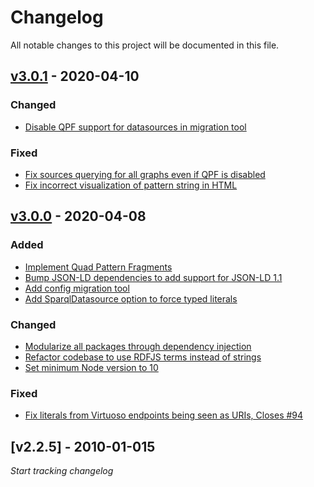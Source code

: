 # Changelog
All notable changes to this project will be documented in this file.

<a name="v3.0.1"></a>
## [v3.0.1](https://github.com/LinkedDataFragments/Server.js/compare/v3.0.0...v3.0.1) - 2020-04-10

### Changed
* [Disable QPF support for datasources in migration tool](https://github.com/LinkedDataFragments/Server.js/commit/747b6adf1e049b25889f1e4c5b40c239cd528fdc)

### Fixed
* [Fix sources querying for all graphs even if QPF is disabled](https://github.com/LinkedDataFragments/Server.js/commit/45fd2ca63283ec51c8cf93147a755de254c1f579)
* [Fix incorrect visualization of pattern string in HTML](https://github.com/LinkedDataFragments/Server.js/commit/516f009c191f845eb7afa057fcfb6b20362f9e65)

<a name="v3.0.0"></a>
## [v3.0.0](https://github.com/LinkedDataFragments/Server.js/compare/v2.2.5...v3.0.0) - 2020-04-08

### Added
* [Implement Quad Pattern Fragments](https://github.com/LinkedDataFragments/Server.js/commit/f2547b18aaac74b1b3aa01ebfe46ea519d9d098f)
* [Bump JSON-LD dependencies to add support for JSON-LD 1.1](https://github.com/LinkedDataFragments/Server.js/commit/2f365156d24b55277e941ca3a0f78e9796757056)
* [Add config migration tool](https://github.com/LinkedDataFragments/Server.js/commit/be6a7ec54417b9cae21e5c5093a90ab5a4f4d255)
* [Add SparqlDatasource option to force typed literals](https://github.com/LinkedDataFragments/Server.js/commit/b38026fd32bc4034c4aca36dac1c7f024d175b29)

### Changed
* [Modularize all packages through dependency injection](https://github.com/LinkedDataFragments/Server.js/commit/8671d98fa29672921a654cda1c1d4f19e076b883)
* [Refactor codebase to use RDFJS terms instead of strings](https://github.com/LinkedDataFragments/Server.js/commit/b014f67c55550260dc3f0032594c759bf570e983)
* [Set minimum Node version to 10](https://github.com/LinkedDataFragments/Server.js/commit/4dd1728b978e27370f91fa065d7fc06d46ed78a1)

### Fixed
* [Fix literals from Virtuoso endpoints being seen as URIs, Closes #94](https://github.com/LinkedDataFragments/Server.js/commit/cba41cdce43deea9e4106b5976608769db879cfb)

<a name="v2.2.5"></a>
## [v2.2.5] - 2010-01-015

_Start tracking changelog_
